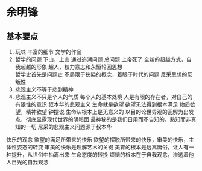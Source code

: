 # 余明锋 
## 基本要点
1. 玩味
	丰富的细节
	文学的作品
2. 哲学的问题
	下山，上山
	通过追溯问题
总问题
上帝死了
全新的超越方式，自我超越的形象 
超人，权力意志和永恒轮回思想  
哲学史首先是问题史
不局限于狭隘的概念，着眼于时代的问题
尼采思想的反叛性
3. 悲观主义不等于悲剧精神
4. 悲观主义不只是个人的气质
	每个人的基本处境
	人是有限的存在者，对自己的有限性的意识 
叔本华的悲观主义
生命就是欲望
	欲望无法得到根本满足
	物质欲望，精神欲望
	钟摆说
	生命从根本上是无意义的
以目的论世界观的瓦解为出发点，彻底显露现代世界的阴暗面
最神秘的是我们日用而不自知的，熟知而非真知的一切
尼采的悲观主义问题源于叔本华

快乐的观念
欲望的满足所带来的快乐
欲望的摆脱所带来的快乐，审美的快乐，主体性姿态的转变
审美的快乐是理解艺术的关键
美育的根本是远离庸俗，让人有一种提升，从世俗中抽离出来
生命态度的转换
烦恼的根本在于自我观念，渗透着他人目光的自我观念

